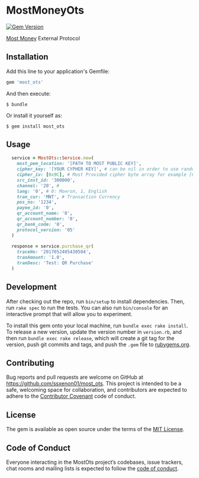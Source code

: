 # MostMoneyOts

[![Gem Version](https://badge.fury.io/rb/most_ots.svg)](https://badge.fury.io/rb/most_ots)

[Most Money](https://customer.mostmoney.mn/index.aspx?page=content/uctrademerchant#content~share)
External Protocol

## Installation

Add this line to your application's Gemfile:

```ruby
gem 'most_ots'
```

And then execute:

    $ bundle

Or install it yourself as:

    $ gem install most_ots

## Usage

```ruby
  service = MostOts::Service.new(
    most_pem_location: '[PATH TO MOST PUBLIC KEY]', 
    cipher_key: '[YOUR CYPHER KEY]', # can be nil in order to use random key
    cipher_iv: [0x9C], # Most Provided cipher byte array for example [0x9C, 0xC6, 0x60, 0xD0, 0x1A, 0x13, 0x2C, 0x62, 0x68, 0x79, 0x92, 0x84, 0x71, 0xA6, 0x05, 0x13]
    src_inst_id: '300000',
    channel: '20', # 
    lang: '0', # 0: Монгол, 1, English
    tran_cur: 'MNT', # Transaction Currency
    pos_no: '1234',
    payee_id: '0',
    qr_account_name: '0',
    qr_account_number: '0',
    qr_bank_code: '0',
    protocol_version: '05'
  )
  
  response = service.purchase_qr(
    traceNo: '2017052405430504',
    tranAmount: '1.0',
    tranDesc: 'Test: QR Purchase'
  )
```



## Development

After checking out the repo, run `bin/setup` to install dependencies. Then, run `rake spec` to run the tests. You can also run `bin/console` for an interactive prompt that will allow you to experiment.

To install this gem onto your local machine, run `bundle exec rake install`. To release a new version, update the version number in `version.rb`, and then run `bundle exec rake release`, which will create a git tag for the version, push git commits and tags, and push the `.gem` file to [rubygems.org](https://rubygems.org).

## Contributing

Bug reports and pull requests are welcome on GitHub at https://github.com/ssxenon01/most_ots. This project is intended to be a safe, welcoming space for collaboration, and contributors are expected to adhere to the [Contributor Covenant](http://contributor-covenant.org) code of conduct.

## License

The gem is available as open source under the terms of the [MIT License](https://opensource.org/licenses/MIT).

## Code of Conduct

Everyone interacting in the MostOts project’s codebases, issue trackers, chat rooms and mailing lists is expected to follow the [code of conduct](https://github.com/ssxenon01/most_ots/blob/master/CODE_OF_CONDUCT.md).
